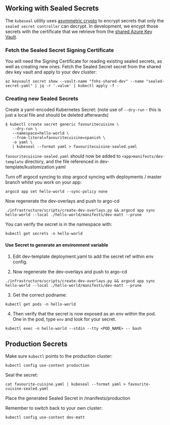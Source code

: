 ## Working with Sealed Secrets

The `kubeseal` utility uses [asymmetric crypto](https://www.futurelearn.com/courses/encryption-and-cryptography/0/steps/64720) to encrypt secrets that only the `sealed secret controller` can decrypt. In development, we encypt those secrets with the certificate that we retrieve from the [shared Azure Key Vault](https://portal.azure.com/#@red-badger.com/resource/subscriptions/4a4be66c-9000-4906-8253-6a73f09f418d/resourceGroups/vault/providers/Microsoft.KeyVault/vaults/fnhs-shared-dev/overview).

### Fetch the Sealed Secret Signing Certificate

You will need the Signing Certificate for reading existing sealed secrets, as well as creating new ones. Fetch the Sealed Secret secret from the shared dev key vault and apply to your dev cluster:

```
az keyvault secret show --vault-name "fnhs-shared-dev" --name "sealed-secret-yaml" | jq -r '.value' | kubectl apply -f -
```

### Creating new Sealed Secrets

Create a yaml-encoded Kubernetes Secret: (note use of `--dry-run` - this is just a local file and should be deleted afterwards)

```
$ kubectl create secret generic favouritecuisine \
   --dry-run \
   --namespace=hello-world \
   --from-literal=favouritecuisine=spanish \
   -o yaml \
   | kubeseal --format yaml > favouritecuisine-sealed.yaml
```

`favouritecuisine-sealed.yaml` should now be added to `<app>manifests/dev-template` directory, and the file referenced in dev-template/kustomization.yaml

Turn off argocd syncing to stop argocd syncing with deployments / master branch whilst you work on your app:

```
argocd app set hello-world --sync-policy none
```

Now regenerate the dev-overlays and push to argo-cd

```
./infrastructure/scripts/create-dev-overlays.py && argocd app sync hello-world --local ./hello-world/manifests/dev-matt --prune
```

You can verify the secret is in the namespace with:

```
kubectl get secrets -n hello-world
```

#### Use Secret to generate an environment variable

1. Edit dev-template deployment.yaml to add the secret ref within env config.

2. Now regenerate the dev-overlays and push to argo-cd

```
./infrastructure/scripts/create-dev-overlays.py && argocd app sync hello-world --local ./hello-world/manifests/dev-matt --prune
```

3. Get the correct podname:

```
kubectl get pods -n hello-world
```

4. Then verify that the secret is now exposed as an env within the pod. One in the pod, type `env` and look for your secret.

```
kubectl exec -n hello-world --stdin --tty <POD_NAME> -- bash
```

## Production Secrets

Make sure `kubectl` points to the production cluster:

```
kubectl config use-context production
```

Seal the secret:

```
cat favourite-cuisine.yaml | kubeseal --format yaml > favourite-cuisine-sealed.yaml
```

Place the generated Sealed Secret in <app>/manifests/production

Remember to switch back to your own cluster:

```
kubectl config use-context dev-matt
```
